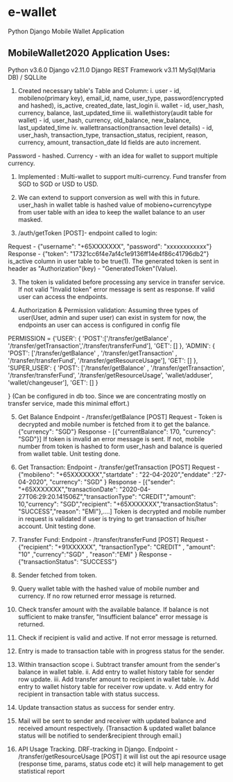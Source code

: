 # e-wallet
Python Django Mobile Wallet Application

MobileWallet2020 Application Uses:
--------------------------------------------------
Python v3.6.0
Django v2.11.0
Django REST Framework v3.11
MySql(Maria DB) / SQLLite


1. Created necessary table's
Table and Column:
i. user - id, mobileno(primary key), email_id, name, user_type, password(encrypted and hashed), is_active, created_date, last_login
ii. wallet - id, user_hash, currency, balance, last_updated_time
iii. wallethistory(audit table for wallet) - id, user_hash, currency, old_balance, new_balance, last_updated_time
iv. wallettransaction(transaction level details) - id, user_hash, transaction_type, transaction_status, recipient, reason, currency, amount, transaction_date
Id fields are auto increment.

Password - hashed.
Currency - with an idea for wallet to support multiple currency.
1. Implemented : Multi-wallet to support multi-currency. Fund transfer from SGD to SGD or USD to USD.
2. We can extend to support conversion as well with this in future.
user_hash in wallet table is hashed value of mobieno+currencytype from user table with an idea to keep the wallet balance to an user masked.


2. /auth/getToken [POST]- endpoint called to login:

Request - {"username": "+65XXXXXXX", "password": "xxxxxxxxxxxx"}
Response - {"token": "17321cc6f4e7af4c1e9136ff14e4f86c41796db2"}
is_active column in user table to be true(1).
The generated token is sent in header as "Authorization"(key) - "GeneratedToken"(Value).


3. The token is validated before processing any service in transfer service.
If not valid "Invalid token" error message is sent as response. If valid user can access the endpoints.

4. Authorization & Permission validation:
Assuming three types of user(User, admin and super user) can exist in system for now, the endpoints an user can access is configured in config file


PERMISSION = {'USER':
                  {
                      'POST':['/transfer/getBalance' , '/transfer/getTransaction','/transfer/transferFund'],
                      'GET': []
                  },
              'ADMIN':
                  {
                      'POST': ['/transfer/getBalance' , '/transfer/getTransaction' , '/transfer/transferFund', '/transfer/getResourceUsage'],
                      'GET': []
                  },
              'SUPER_USER':
                    {
                        'POST': ['/transfer/getBalance' , '/transfer/getTransaction', '/transfer/transferFund', '/transfer/getResourceUsage', 'wallet/adduser', 'wallet/changeuser'],
                        'GET': []
                    }

}
(Can be configured in db too. Since we are concentrating mostly on transfer service, made this minimal effort.)

5. Get Balance
Endpoint - /transfer/getBalance [POST]
Request - Token is decrypted and mobile number is fetched from it to get the balance.  {"currency": "SGD"}
Response - [{"currentBalance": 170, "currency": "SGD"}]
If token is invalid an error message is sent.
If not, mobile number from token is hashed to form user_hash and balance is queried from wallet table.
Unit testing done.

6. Get Transaction:
Endpoint - /transfer/getTransaction [POST]
Request - {"mobileno": "+65XXXXXXX","startdate" : "22-04-2020","enddate" :"27-04-2020", "currency": "SGD" }
Response - [{"sender": "+65XXXXXXX","transactionDate": "2020-04-27T06:29:20.141506Z","transactionType": "CREDIT","amount": 10,"currency": "SGD","recipient": "+65XXXXXXX","transactionStatus": "SUCCESS","reason": "EMI"},....]
Token is decrypted and mobile number in request is validated if user is trying to get transaction of his/her account.
Unit testing done.

7. Transfer Fund:
Endpoint - /transfer/transferFund [POST]
Request - {"recipient": "+91XXXXXX", "transactionType": "CREDIT" , "amount": "10" ,"currency":"SGD" , "reason":"EMI" }
Response - {"transactionStatus": "SUCCESS"}
1. Sender fetched from token.
2. Query wallet table with the hashed value of mobile number and currency. If no row returned error message is returned.
3. Check transfer amount with the available balance. If balance is not sufficient to make transfer, "Insufficient balance" error message is returned.
4. Check if recipient is valid and active. If not error message is returned.
5. Entry is made to transaction table with in progress status for the sender.
6. Within transaction scope
i. Subtract transfer amount from the sender's balance in wallet table.
ii. Add entry to wallet history table for sender row update.
iii. Add transfer amount to recipient in wallet table.
iv. Add entry to wallet history table for receiver row update.
v. Add entry for recipient in transaction table with status success.
7. Update transaction status as success for sender entry.
8. Mail will be sent to sender and receiver with updated balance and received amount respectively.
(Transaction & updated wallet balance status will be notified to sender&recipient through email.)


8. API Usage Tracking. 
DRF-tracking in Django.
Endpoint - /transfer/getResourceUsage [POST]
it will list out the api resource usage (response time, params, status code etc)
it will help management to get statistical report
